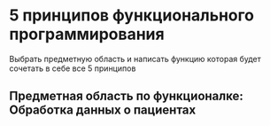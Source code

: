# 5 принципов функционального программирования

Выбрать предметную область и написать функцию которая будет сочетать в себе все 5 принципов
## Предметная область по функционалке: Обработка данных о пациентах
